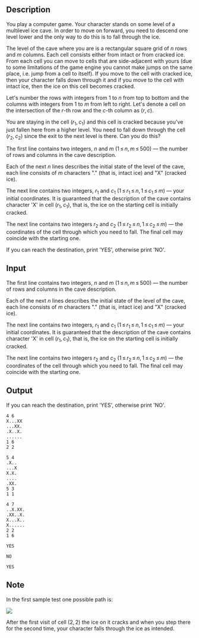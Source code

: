 ## Description

<div><p>You play a computer game. Your character stands on some level of a multilevel ice cave. In order to move on forward, you need to descend one level lower and the only way to do this is to fall through the ice.</p><p>The level of the cave where you are is a rectangular square grid of <span class="tex-span"><i>n</i></span> rows and <span class="tex-span"><i>m</i></span> columns. Each cell consists either from intact or from cracked ice. From each cell you can move to cells that are side-adjacent with yours (due to some limitations of the game engine you cannot make jumps on the same place, i.e. jump from a cell to itself). If you move to the cell with cracked ice, then your character falls down through it and if you move to the cell with intact ice, then the ice on this cell becomes cracked.</p><p>Let's number the rows with integers from <span class="tex-span">1</span> to <span class="tex-span"><i>n</i></span> from top to bottom and the columns with integers from <span class="tex-span">1</span> to <span class="tex-span"><i>m</i></span> from left to right. Let's denote a cell on the intersection of the <span class="tex-span"><i>r</i></span>-th row and the <span class="tex-span"><i>c</i></span>-th column as <span class="tex-span">(<i>r</i>, <i>c</i>)</span>. </p><p>You are staying in the cell <span class="tex-span">(<i>r</i><sub class="lower-index">1</sub>, <i>c</i><sub class="lower-index">1</sub>)</span> and this cell is cracked because you've just fallen here from a higher level. You need to fall down through the cell <span class="tex-span">(<i>r</i><sub class="lower-index">2</sub>, <i>c</i><sub class="lower-index">2</sub>)</span> since the exit to the next level is there. Can you do this?</p></div><div class="input-specification"><p>The first line contains two integers, <span class="tex-span"><i>n</i></span> and <span class="tex-span"><i>m</i></span> (<span class="tex-span">1 ≤ <i>n</i>, <i>m</i> ≤ 500</span>)&nbsp;— the number of rows and columns in the cave description.</p><p>Each of the next <span class="tex-span"><i>n</i></span> lines describes the initial state of the level of the cave, each line consists of <span class="tex-span"><i>m</i></span> characters "<span class="tex-font-style-tt">.</span>" (that is, intact ice) and "<span class="tex-font-style-tt">X</span>" (cracked ice).</p><p>The next line contains two integers, <span class="tex-span"><i>r</i><sub class="lower-index">1</sub></span> and <span class="tex-span"><i>c</i><sub class="lower-index">1</sub></span> (<span class="tex-span">1 ≤ <i>r</i><sub class="lower-index">1</sub> ≤ <i>n</i>, 1 ≤ <i>c</i><sub class="lower-index">1</sub> ≤ <i>m</i></span>)&nbsp;— your initial coordinates. It is guaranteed that the description of the cave contains character '<span class="tex-font-style-tt">X</span>' in cell <span class="tex-span">(<i>r</i><sub class="lower-index">1</sub>, <i>c</i><sub class="lower-index">1</sub>)</span>, that is, the ice on the starting cell is initially cracked.</p><p>The next line contains two integers <span class="tex-span"><i>r</i><sub class="lower-index">2</sub></span> and <span class="tex-span"><i>c</i><sub class="lower-index">2</sub></span> (<span class="tex-span">1 ≤ <i>r</i><sub class="lower-index">2</sub> ≤ <i>n</i>, 1 ≤ <i>c</i><sub class="lower-index">2</sub> ≤ <i>m</i></span>)&nbsp;— the coordinates of the cell through which you need to fall. The final cell may coincide with the starting one.</p></div><div class="output-specification"><p>If you can reach the destination, print '<span class="tex-font-style-tt">YES</span>', otherwise print '<span class="tex-font-style-tt">NO</span>'.</p></div>

## Input

<p>The first line contains two integers, <span class="tex-span"><i>n</i></span> and <span class="tex-span"><i>m</i></span> (<span class="tex-span">1 ≤ <i>n</i>, <i>m</i> ≤ 500</span>)&nbsp;— the number of rows and columns in the cave description.</p><p>Each of the next <span class="tex-span"><i>n</i></span> lines describes the initial state of the level of the cave, each line consists of <span class="tex-span"><i>m</i></span> characters "<span class="tex-font-style-tt">.</span>" (that is, intact ice) and "<span class="tex-font-style-tt">X</span>" (cracked ice).</p><p>The next line contains two integers, <span class="tex-span"><i>r</i><sub class="lower-index">1</sub></span> and <span class="tex-span"><i>c</i><sub class="lower-index">1</sub></span> (<span class="tex-span">1 ≤ <i>r</i><sub class="lower-index">1</sub> ≤ <i>n</i>, 1 ≤ <i>c</i><sub class="lower-index">1</sub> ≤ <i>m</i></span>)&nbsp;— your initial coordinates. It is guaranteed that the description of the cave contains character '<span class="tex-font-style-tt">X</span>' in cell <span class="tex-span">(<i>r</i><sub class="lower-index">1</sub>, <i>c</i><sub class="lower-index">1</sub>)</span>, that is, the ice on the starting cell is initially cracked.</p><p>The next line contains two integers <span class="tex-span"><i>r</i><sub class="lower-index">2</sub></span> and <span class="tex-span"><i>c</i><sub class="lower-index">2</sub></span> (<span class="tex-span">1 ≤ <i>r</i><sub class="lower-index">2</sub> ≤ <i>n</i>, 1 ≤ <i>c</i><sub class="lower-index">2</sub> ≤ <i>m</i></span>)&nbsp;— the coordinates of the cell through which you need to fall. The final cell may coincide with the starting one.</p>

## Output

<p>If you can reach the destination, print '<span class="tex-font-style-tt">YES</span>', otherwise print '<span class="tex-font-style-tt">NO</span>'.</p>





```input1
4 6
X...XX
...XX.
.X..X.
......
1 6
2 2

```




```input2
5 4
.X..
...X
X.X.
....
.XX.
5 3
1 1

```




```input3
4 7
..X.XX.
.XX..X.
X...X..
X......
2 2
1 6

```




```output1
YES

```




```output2
NO

```




```output3
YES

```



## Note

<p>In the first sample test one possible path is:</p><p><img align="middle" class="tex-formula" src="file://LvGbyO5F.png" style="max-width: 100.0%;max-height: 100.0%;"></p><p>After the first visit of cell <span class="tex-span">(2, 2)</span> the ice on it cracks and when you step there for the second time, your character falls through the ice as intended.</p>
